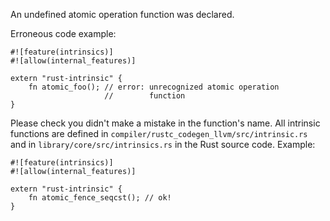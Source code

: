 An undefined atomic operation function was declared.

Erroneous code example:

```compile_fail,E0092
#![feature(intrinsics)]
#![allow(internal_features)]

extern "rust-intrinsic" {
    fn atomic_foo(); // error: unrecognized atomic operation
                     //        function
}
```

Please check you didn't make a mistake in the function's name. All intrinsic
functions are defined in `compiler/rustc_codegen_llvm/src/intrinsic.rs` and in
`library/core/src/intrinsics.rs` in the Rust source code. Example:

```
#![feature(intrinsics)]
#![allow(internal_features)]

extern "rust-intrinsic" {
    fn atomic_fence_seqcst(); // ok!
}
```
